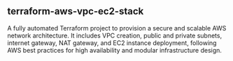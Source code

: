 ## terraform-aws-vpc-ec2-stack
A fully automated Terraform project to provision a secure and scalable AWS network architecture. It includes VPC creation, public and private subnets, internet gateway, NAT gateway, and EC2 instance deployment, following AWS best practices for high availability and modular infrastructure design.
